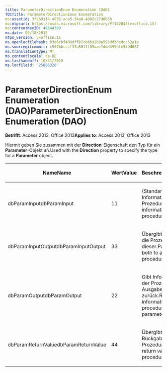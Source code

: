 ```yaml
---
title: ParameterDirectionEnum Enumeration (DAO)
TOCTitle: ParameterDirectionEnum Enumeration
ms:assetid: 3f2b91f4-a932-aca5-34a0-4002c27d6b3b
ms:mtpsurl: https://msdn.microsoft.com/library/Ff192844(v=office.15)
ms:contentKeyID: 48544389
ms.date: 09/18/2015
mtps_version: v=office.15
ms.openlocfilehash: b3e6cbf486dff87cb8b81b9a593dd3dedcc52a1e
ms.sourcegitcommit: c557bbcccf37a6011f89aae1ddd399dfe549d087
ms.translationtype: MT
ms.contentlocale: de-DE
ms.lasthandoff: 10/31/2018
ms.locfileid: "25886326"
---
```

# <a name="parameterdirectionenum-enumeration-dao"></a><span data-ttu-id="b3513-102">ParameterDirectionEnum Enumeration (DAO)</span><span class="sxs-lookup"><span data-stu-id="b3513-102">ParameterDirectionEnum Enumeration (DAO)</span></span>


<span data-ttu-id="b3513-103">**Betrifft**: Access 2013, Office 2013</span><span class="sxs-lookup"><span data-stu-id="b3513-103">**Applies to**: Access 2013, Office 2013</span></span>

<span data-ttu-id="b3513-104">Hiermit geben Sie zusammen mit der **Direction**-Eigenschaft den Typ für ein **Parameter**-Objekt an.</span><span class="sxs-lookup"><span data-stu-id="b3513-104">Used with the **Direction** property to specify the type for a **Parameter** object.</span></span>

<table>
<colgroup>
<col style="width: 33%" />
<col style="width: 33%" />
<col style="width: 33%" />
</colgroup>
<thead>
<tr class="header">
<th><p><span data-ttu-id="b3513-105">Name</span><span class="sxs-lookup"><span data-stu-id="b3513-105">Name</span></span></p></th>
<th><p><span data-ttu-id="b3513-106">Wert</span><span class="sxs-lookup"><span data-stu-id="b3513-106">Value</span></span></p></th>
<th><p><span data-ttu-id="b3513-107">Beschreibung</span><span class="sxs-lookup"><span data-stu-id="b3513-107">Description</span></span></p></th>
</tr>
</thead>
<tbody>
<tr class="odd">
<td><p><span data-ttu-id="b3513-108">dbParamInput</span><span class="sxs-lookup"><span data-stu-id="b3513-108">dbParamInput</span></span></p></td>
<td><p><span data-ttu-id="b3513-109">1</span><span class="sxs-lookup"><span data-stu-id="b3513-109">1</span></span></p></td>
<td><p><span data-ttu-id="b3513-110">(Standard) Übergibt Informationen an die Prozedur.</span><span class="sxs-lookup"><span data-stu-id="b3513-110">(Default) Passes information to the procedure.</span></span></p></td>
</tr>
<tr class="even">
<td><p><span data-ttu-id="b3513-111">dbParamInputOutput</span><span class="sxs-lookup"><span data-stu-id="b3513-111">dbParamInputOutput</span></span></p></td>
<td><p><span data-ttu-id="b3513-112">3</span><span class="sxs-lookup"><span data-stu-id="b3513-112">3</span></span></p></td>
<td><p><span data-ttu-id="b3513-113">Übergibt Informationen an die Prozedur und von dieser.</span><span class="sxs-lookup"><span data-stu-id="b3513-113">Passes information both to and from the procedure.</span></span></p></td>
</tr>
<tr class="odd">
<td><p><span data-ttu-id="b3513-114">dbParamOutput</span><span class="sxs-lookup"><span data-stu-id="b3513-114">dbParamOutput</span></span></p></td>
<td><p><span data-ttu-id="b3513-115">2</span><span class="sxs-lookup"><span data-stu-id="b3513-115">2</span></span></p></td>
<td><p><span data-ttu-id="b3513-116">Gibt Informationen von der Prozedur als Ausgabeparameter in SQL zurück.</span><span class="sxs-lookup"><span data-stu-id="b3513-116">Returns information from the procedure as an output parameter in SQL.</span></span></p></td>
</tr>
<tr class="even">
<td><p><span data-ttu-id="b3513-117">dbParamReturnValue</span><span class="sxs-lookup"><span data-stu-id="b3513-117">dbParamReturnValue</span></span></p></td>
<td><p><span data-ttu-id="b3513-118">4</span><span class="sxs-lookup"><span data-stu-id="b3513-118">4</span></span></p></td>
<td><p><span data-ttu-id="b3513-119">Übergibt den Rückgabewert von einer Prozedur.</span><span class="sxs-lookup"><span data-stu-id="b3513-119">Passes the return value from a procedure.</span></span></p></td>
</tr>
</tbody>
</table>

